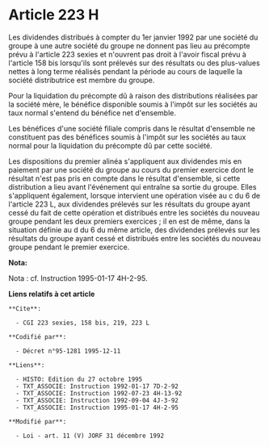 # Article 223 H

Les dividendes distribués à compter du 1er janvier 1992 par une société du groupe à une autre société du groupe ne donnent
pas lieu au précompte prévu à l'article 223 sexies et n'ouvrent pas droit à l'avoir fiscal prévu à l'article 158 bis
lorsqu'ils sont prélevés sur des résultats ou des plus-values nettes à long terme réalisés pendant la période au cours de
laquelle la société distributrice est membre du groupe.

Pour la liquidation du précompte dû à raison des distributions réalisées par la société mère, le bénéfice disponible soumis à
l'impôt sur les sociétés au taux normal s'entend du bénéfice net d'ensemble.

Les bénéfices d'une société filiale compris dans le résultat d'ensemble ne constituent pas des bénéfices soumis à l'impôt sur
les sociétés au taux normal pour la liquidation du précompte dû par cette société.

Les dispositions du premier alinéa s'appliquent aux dividendes mis en paiement par une société du groupe au cours du premier
exercice dont le résultat n'est pas pris en compte dans le résultat d'ensemble, si cette distribution a lieu avant
l'événement qui entraîne sa sortie du groupe.    Elles s'appliquent également, lorsque intervient une opération visée au c du
6 de l'article 223 L, aux dividendes prélevés sur les résultats du groupe ayant cessé du fait de cette opération et
distribués entre les sociétés du nouveau groupe pendant les deux premiers exercices ; il en est de même, dans la situation
définie au d du 6 du même article, des dividendes prélevés sur les résultats du groupe ayant cessé et distribués entre les
sociétés du nouveau groupe pendant le premier exercice.

**Nota:**

Nota : cf. Instruction 1995-01-17 4H-2-95.

**Liens relatifs à cet article**

	**Cite**:

	  - CGI 223 sexies, 158 bis, 219, 223 L

	**Codifié par**:

	  - Décret n°95-1281 1995-12-11

	**Liens**:

	  - HISTO: Edition du 27 octobre 1995
	  - TXT_ASSOCIE: Instruction 1992-01-17 7D-2-92
	  - TXT_ASSOCIE: Instruction 1992-07-23 4H-13-92
	  - TXT_ASSOCIE: Instruction 1992-09-04 4J-3-92
	  - TXT_ASSOCIE: Instruction 1995-01-17 4H-2-95

	**Modifié par**:

	  - Loi - art. 11 (V) JORF 31 décembre 1992
